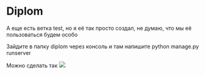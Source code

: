 # Diplom
А еще есть ветка test, но я её так просто создал, не думаю, что мы её пользоваться будем особо

Зайдите в папку diplom через консоль и там напишите python manage.py runserver

Можно сделать так
![](https://puu.sh/FGxlF/7125a3c4bf.png)
